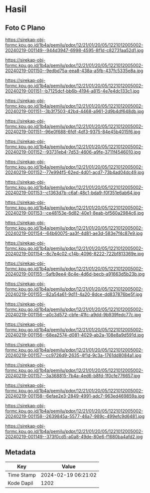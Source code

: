 # Hasil

## Foto C Plano

https://sirekap-obj-formc.kpu.go.id/1b4a/pemilu/pdpr/12/21/01/20/05/1221012005002-20240219-001149--944d3947-6998-4595-8f1d-c82731aa52d1.jpg

https://sirekap-obj-formc.kpu.go.id/1b4a/pemilu/pdpr/12/21/01/20/05/1221012005002-20240219-001150--9edbd75a-eea8-438a-a5fb-437fc5335e8a.jpg

https://sirekap-obj-formc.kpu.go.id/1b4a/pemilu/pdpr/12/21/01/20/05/1221012005002-20240219-001151--b7125dcf-bb6b-4194-a815-4e7e4dc133c1.jpg

https://sirekap-obj-formc.kpu.go.id/1b4a/pemilu/pdpr/12/21/01/20/05/1221012005002-20240219-001151--3b3f7503-42bd-4468-a961-2d9b4df648db.jpg

https://sirekap-obj-formc.kpu.go.id/1b4a/pemilu/pdpr/12/21/01/20/05/1221012005002-20240219-001151--96e0f688-6fdf-4df3-9375-84e45b4015f6.jpg

https://sirekap-obj-formc.kpu.go.id/1b4a/pemilu/pdpr/12/21/01/20/05/1221012005002-20240219-001152--93731eb4-7d53-4606-a9fe-3711f4546010.jpg

https://sirekap-obj-formc.kpu.go.id/1b4a/pemilu/pdpr/12/21/01/20/05/1221012005002-20240219-001152--77e994f5-62ed-4d01-acd7-73b4ad04dc49.jpg

https://sirekap-obj-formc.kpu.go.id/1b4a/pemilu/pdpr/12/21/01/20/05/1221012005002-20240219-001153--c1363d7b-c6af-48c1-bda9-f0f351e6ab64.jpg

https://sirekap-obj-formc.kpu.go.id/1b4a/pemilu/pdpr/12/21/01/20/05/1221012005002-20240219-001153--ce48153e-6d82-40e1-8eab-bf560a2984c6.jpg

https://sirekap-obj-formc.kpu.go.id/1b4a/pemilu/pdpr/12/21/01/20/05/1221012005002-20240219-001154--64b60075-aa3f-4d81-ae3d-583e7f4c87e9.jpg

https://sirekap-obj-formc.kpu.go.id/1b4a/pemilu/pdpr/12/21/01/20/05/1221012005002-20240219-001154--8c7e4c02-c14b-4096-8222-722bf813369e.jpg

https://sirekap-obj-formc.kpu.go.id/1b4a/pemilu/pdpr/12/21/01/20/05/1221012005002-20240219-001155--5afb9ee4-8c4e-4d6d-becb-a91663d5b23b.jpg

https://sirekap-obj-formc.kpu.go.id/1b4a/pemilu/pdpr/12/21/01/20/05/1221012005002-20240219-001155--82a54a61-9d11-4a20-8dce-dd837876be5f.jpg

https://sirekap-obj-formc.kpu.go.id/1b4a/pemilu/pdpr/12/21/01/20/05/1221012005002-20240219-001156--a0c3d572-cbfe-41fc-a9dd-9b939fedc77c.jpg

https://sirekap-obj-formc.kpu.go.id/1b4a/pemilu/pdpr/12/21/01/20/05/1221012005002-20240219-001156--68ea2574-d081-4029-ab2a-108e8a9d591d.jpg

https://sirekap-obj-formc.kpu.go.id/1b4a/pemilu/pdpr/12/21/01/20/05/1221012005002-20240219-001157--cc9726d9-2635-4f1d-9c3a-1761dd8084a1.jpg

https://sirekap-obj-formc.kpu.go.id/1b4a/pemilu/pdpr/12/21/01/20/05/1221012005002-20240219-001157--3a368815-7b4a-4ed6-b8fd-1f0cfe776657.jpg

https://sirekap-obj-formc.kpu.go.id/1b4a/pemilu/pdpr/12/21/01/20/05/1221012005002-20240219-001158--6efae2e3-2849-4991-adc7-963ed469859a.jpg

https://sirekap-obj-formc.kpu.go.id/1b4a/pemilu/pdpr/12/21/01/20/05/1221012005002-20240219-001158--2639845a-5577-46a7-989c-499efc9d6481.jpg

https://sirekap-obj-formc.kpu.go.id/1b4a/pemilu/pdpr/12/21/01/20/05/1221012005002-20240219-001149--373f0cd5-a0a8-49de-80e6-f1680ba4afd2.jpg


## Metadata

| Key        | Value               |
| ---------- | ------------------- |
| Time Stamp | 2024-02-19 06:21:02 |
| Kode Dapil | 1202                |



